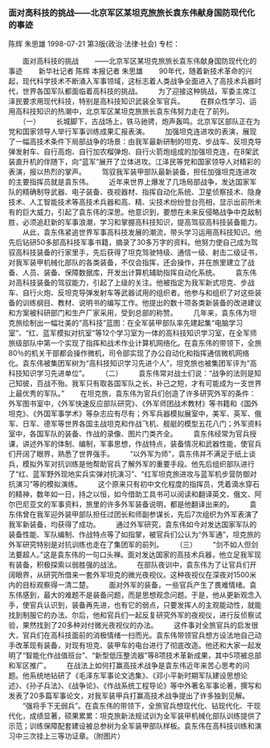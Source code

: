 ### 面对高科技的挑战——北京军区某坦克旅旅长袁东伟献身国防现代化的事迹
陈辉  朱思雄
1998-07-21
第3版(政治·法律·社会)
专栏：

　　面对高科技的挑战
　　——北京军区某坦克旅旅长袁东伟献身国防现代化的事迹
　　新华社记者  陈辉  本报记者  朱思雄
　　90年代，随着新技术革命的兴起，现代科学技术不断涌入军事领域，这标志着人类战争全面进入了高技术兵器时代，世界各国军队都面临着高科技的挑战。
　　为了迎接这种挑战，军委主席江泽民要求用现代科技，特别是高科技知识武装全军官兵。
　　在群众性学习、运用高科技知识的热潮中，北京军区某坦克旅旅长袁东伟努力走在了前列。
　　（一）
　　长城脚下，古战场上，铁马驰骋，炮声轰鸣。北京军区部队正在为党和国家领导人举行军事训练成果汇报表演。
　　加强坦克连进攻的表演，展现了一幅高技术条件下局部战争的场景：由我军最新研制的坦克、步战车、反坦克导弹发射车、自行高炮、自行加农榴弹炮、自行火箭炮组成的加强坦克连，在8架武装直升机的伴随下，向“蓝军”展开了立体进攻。江泽民等党和国家领导人对精彩的表演，报以热烈的掌声。
　　驾驭我军装甲部队最新装备，担任加强坦克连进攻的主要指挥员就是袁东伟。
　　近年来世界上爆发了几场局部战争，发达国家军队的精确制导武器、电子装备、夜视器材、指挥自动化系统、卫星侦察技术、隐身技术、人工智能技术等高技术兵器和高、精、尖技术纷纷登台亮相，显示出前所未有的巨大威力，引起了袁东伟的深思。他意识到，要想在未来反侵略战争中克敌制胜，必须追赶新的军事浪潮，学习和掌握高科技知识，提高驾驭高科技装备能力。
　　从此，袁东伟紧追世界军事高科技发展的潮流，带头学习运用高科技知识。他先后钻研50多部高科技军事书籍，摘录了30多万字的资料。他努力使自己成为驾驭高科技装备的行家里手，先后获得了坦克驾驶特级、通信一级、射击二级证书，对我军装甲机械化部队的各类装备，不仅会指挥，还会操作，并在旅里建立了战备、人员、装备、保障数据库，开发出计算机辅助指挥自动化系统。
　　袁东伟对高科技装备的驾驭能力，引起了上级的关注。他被指定为我军新式坦克、步战车、自行火炮、反坦克导弹发射车等武器试用的组织者。他参与和组织了对这些装备的训练纲目、教材、说明书的编写工作。他提出的数十项各类新装备的改进建议和方案被科研部门和生产厂家采用，受到总部的称赞。
　　几年来，袁东伟为坦克旅绘制出一幅壮美的“高科技”蓝图：在全军装甲部队率先建起集“电脑学习室”、“红、蓝军模拟对抗室”等12个学习室为一体的高科技知识学习室，在全军师旅级部队中第一个实现了指挥和战术作业计算机网络化。在袁东伟的带领下，全旅80％的机关干部都会操作微机，司令部实现了办公自动化和指挥通信微机网络化。袁东伟被集团军树为“高科技知识学习先进个人”，坦克旅也被集团军评为“高科技知识学习先进单位”。
　　（二）
　　袁东伟常对战士们说：“战争的法则是知己知彼，百战不殆。我军只有取各国军队之长，补己之短，才有可能成为一支世界上最优秀的军队。”
　　在坦克旅，袁东伟为官兵们创造了许多研究外军的条件：外军图书室中，《外军快速反应部队研究》、《外军师团战术教材》等书籍和《国外坦克》、《外国军事学术》等杂志应有尽有；外军兵器模拟展室中，美军、英军、俄军、日军、德军等世界各国主战坦克和作战飞机、舰艇的模型五花八门；外军资料室中，各国军队的装备、作战的录像、图片门类齐全。
　　袁东伟经常为官兵授课，讲述外军的体制、编制，军事思想，作战特点，装备情况和武器性能，使官兵们开阔了眼界，熟悉了世界强手。
　　“以外军为师”，袁东伟并不满足于纸上谈兵，模拟外军对抗训练是他帮助官兵了解外军的重要手段。他先后组织部队进行了“红、蓝军野外现地实兵实弹对抗演习”、“红军坦克旅进攻与蓝军机步营防御对抗演习”等的模拟演练。
　　这个原来只有初中文化程度的指挥员，凭着滴水穿石的精神，数年如一日，持之以恒，如今借助工具书可以阅读和翻译英文、俄文、阿尔巴尼亚文的军事资料，旅里的许多外军装备说明，都是他翻译出来的。
　　袁东伟曾在我军迎外装甲部队担任过团长和师副参谋长，先后7次组织为外军表演了我军新装备，均获得了成功。
　　通过外军研究，袁东伟如今对发达国家军队的装备性能、军队编制、作战特点等了如指掌，被官兵们公认为“外军通”，坦克旅的外军研究特别是对抗训练也走在了集团军的前列。
　　（三）
　　“剑不如人但剑法要超人。”这是袁东伟的一句口头禅。面对发达国家的高技术兵器，他立足我军现有装备，积极探索以弱胜强的战法。
　　在部队夜训中，袁东伟为了让官兵们开阔眼界，从研究所借来一套外军坦克的微光夜视仪。这种夜视仪在深夜对1500米内的目标观察得一清二楚。
　　面对外军的装备，一些官兵产生了畏难情绪。袁东伟感到，最大的难题不是装备问题，而是思想观念问题。于是，他从更新观念入手，使官兵认识到，装备再先进，也有它的弱点，只要发挥人的主观能动性，就能找到制服它的办法。尔后，他和官兵们一起反复研究外军的夜视仪，进行反侦察试验，果然找到了20多种对付微光夜视仪的办法。
　　这件事对全旅官兵的启发很大，官兵们在高科技面前的消极情绪一扫而光。袁东伟带领官兵想方设法地自己动手改革现有装备，对现有坦克、装甲车的电台进行了彻底改造。他还和大家一起发明了“智能化作战值班台”、“新型低压整流器”等8项技术革新成果，其中5项被总部和军区推广。
　　在战法上如何打赢高技术战争是袁东伟近年来苦心思考的问题。他系统地钻研了《毛泽东军事论文选集》、《邓小平新时期军队建设思想论述》、《孙子兵法》、《战争论》、《作战系统工程导论》等中外著名军事论著，撰写和发表了20多篇军事论文，对我军装甲兵打赢高技术战争提出了许多独到见解。
　　“强将手下无弱兵”。在袁东伟的带领下，全旅官兵想现代化、钻现代化、干现代化，成绩显著，硕果累累：坦克旅新法规试训为全军装甲机械化部队训练提供了示范；训练保障配套建设被总参树为全军装甲部队样板。袁东伟在高科技训练和演习中三次挂上三等功证章。（附图片）
